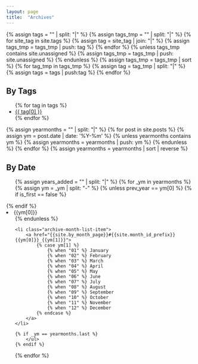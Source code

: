 ```yaml
---
layout: page
title:  "Archives"
---
```



<!-- Enumerate tags, add "Uncategorized" tag and sort it -->
{% assign tags = "" | split: "|" %}
{% assign tags_tmp = "" | split: "|" %}
{% for site_tag in site.tags %}
    {% assign tag = site_tag | join: "|" %}
    {% assign tags_tmp = tags_tmp | push: tag %}
{% endfor %}
{% unless tags_tmp contains site.unassigned %}
    {% assign tags_tmp = tags_tmp | push: site.unassigned %}
{% endunless %}
{% assign tags_tmp = tags_tmp | sort %}
{% for tag_tmp in tags_tmp %}
    {% assign tag = tag_tmp | split: "|" %}
    {% assign tags = tags | push:tag %}
{% endfor %}

<h2>By Tags</h2>
<ul class="archive-tag-list">
{% for tag in tags %}
    <li class="archive-tag-list-item">
        <a href="{{site.by_tag_page}}#{{site.tag_id_prefix}}{{tag[0] | downcase | uri_escape}}">
            {{ tag[0] }}
        </a>
    </li>
{% endfor %}
</ul>


<!-- Enumerate post year and months -->
{% assign yearmonths = "" | split: "|" %}
{% for post in site.posts %}
    {% assign ym = post.date | date: '%Y-%m' %}
    {% unless yearmonths contains ym %}
        {% assign yearmonths = yearmonths | push: ym %}
    {% endunless %}
{% endfor %}
{% assign yearmonths = yearmonths | sort | reverse %}

<h2>By Date</h2>
<ul class="archive-year-list">
{% assign years_added = "" | split: "|" %}
{% for _ym in yearmonths %}
    {% assign ym = _ym | split: "-" %}
    {% unless prev_year == ym[0] %} <!-- Start year -->
        {% if is_first == false %}</ul>{% endif %}
        <li class="archive-year-list-item">{{ym[0]}}
            <ul class="archive-month-list">
    {% endunless %}

    <li class="archive-month-list-item">
        <a href="{{site.by_month_page}}#{{site.month_id_prefix}}{{ym[0]}}_{{ym[1]}}">
            {% case ym[1] %}
                {% when "01" %} January
                {% when "02" %} February
                {% when "03" %} March
                {% when "04" %} April
                {% when "05" %} May
                {% when "06" %} June
                {% when "07" %} July
                {% when "08" %} August
                {% when "09" %} September
                {% when "10" %} October
                {% when "11" %} November
                {% when "12" %} December
            {% endcase %}
        </a>
    </li>

    {% if _ym == yearmonths.last %}
        </ul>
    {% endif %}
{% endfor %}

